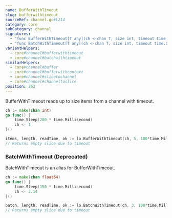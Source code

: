 ```yaml
---
name: BufferWithTimeout
slug: bufferwithtimeout
sourceRef: channel.go#L214
category: core
subCategory: channel
signatures:
  - "func BufferWithTimeout[T any](ch <-chan T, size int, timeout time.Duration) (collection []T, length int, readTime time.Duration, ok bool)"
  - "func BatchWithTimeout[T any](ch <-chan T, size int, timeout time.Duration) (collection []T, length int, readTime time.Duration, ok bool)"
variantHelpers:
  - core#channel#bufferwithtimeout
  - core#channel#batchwithtimeout
similarHelpers:
  - core#channel#buffer
  - core#channel#bufferwithcontext
  - core#channel#slicetochannel
  - core#channel#channeltoslice
position: 263
---
```


BufferWithTimeout reads up to size items from a channel with timeout.

```go
ch := make(chan int)
go func() {
    time.Sleep(200 * time.Millisecond)
    ch <- 1
}()

items, length, readTime, ok := lo.BufferWithTimeout(ch, 5, 100*time.Millisecond)
// Returns empty slice due to timeout
```

### BatchWithTimeout (Deprecated)

BatchWithTimeout is an alias for BufferWithTimeout.

```go
ch := make(chan float64)
go func() {
    time.Sleep(150 * time.Millisecond)
    ch <- 3.14
}()

batch, length, readTime, ok := lo.BatchWithTimeout(ch, 3, 100*time.Millisecond)
// Returns empty slice due to timeout
```